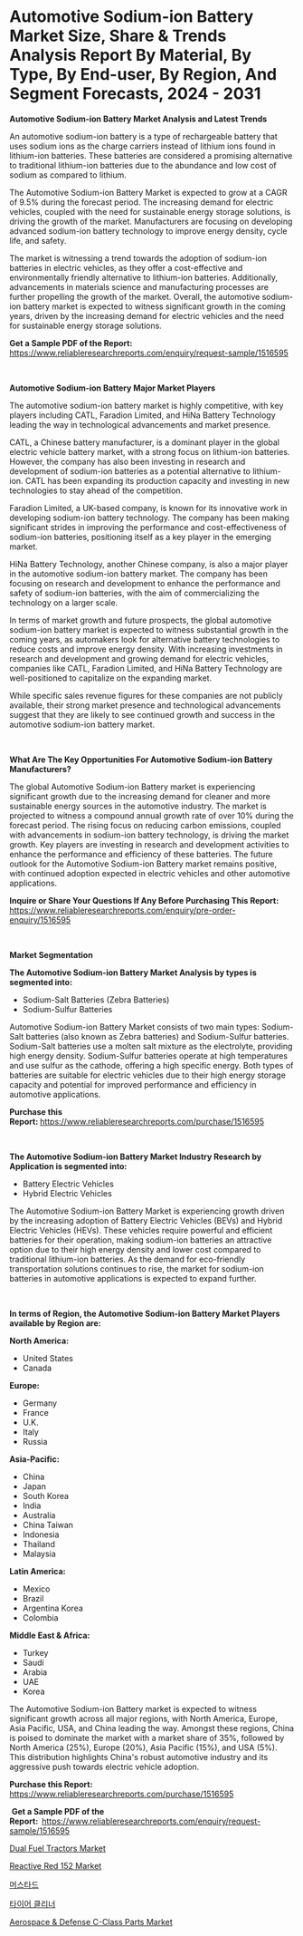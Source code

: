 <p><h1>Automotive Sodium-ion Battery Market Size, Share & Trends Analysis Report By Material, By Type, By End-user, By Region, And Segment Forecasts, 2024 - 2031</h1></p><p><strong>Automotive Sodium-ion Battery Market Analysis and Latest Trends</strong></p>
<p><p>An automotive sodium-ion battery is a type of rechargeable battery that uses sodium ions as the charge carriers instead of lithium ions found in lithium-ion batteries. These batteries are considered a promising alternative to traditional lithium-ion batteries due to the abundance and low cost of sodium as compared to lithium.</p><p>The Automotive Sodium-ion Battery Market is expected to grow at a CAGR of 9.5% during the forecast period. The increasing demand for electric vehicles, coupled with the need for sustainable energy storage solutions, is driving the growth of the market. Manufacturers are focusing on developing advanced sodium-ion battery technology to improve energy density, cycle life, and safety.</p><p>The market is witnessing a trend towards the adoption of sodium-ion batteries in electric vehicles, as they offer a cost-effective and environmentally friendly alternative to lithium-ion batteries. Additionally, advancements in materials science and manufacturing processes are further propelling the growth of the market. Overall, the automotive sodium-ion battery market is expected to witness significant growth in the coming years, driven by the increasing demand for electric vehicles and the need for sustainable energy storage solutions.</p></p>
<p><strong>Get a Sample PDF of the Report:&nbsp;</strong> <a href="https://www.reliableresearchreports.com/enquiry/request-sample/1516595">https://www.reliableresearchreports.com/enquiry/request-sample/1516595</a></p>
<p>&nbsp;</p>
<p><strong>Automotive Sodium-ion Battery Major Market Players</strong></p>
<p><p>The automotive sodium-ion battery market is highly competitive, with key players including CATL, Faradion Limited, and HiNa Battery Technology leading the way in technological advancements and market presence. </p><p>CATL, a Chinese battery manufacturer, is a dominant player in the global electric vehicle battery market, with a strong focus on lithium-ion batteries. However, the company has also been investing in research and development of sodium-ion batteries as a potential alternative to lithium-ion. CATL has been expanding its production capacity and investing in new technologies to stay ahead of the competition.</p><p>Faradion Limited, a UK-based company, is known for its innovative work in developing sodium-ion battery technology. The company has been making significant strides in improving the performance and cost-effectiveness of sodium-ion batteries, positioning itself as a key player in the emerging market.</p><p>HiNa Battery Technology, another Chinese company, is also a major player in the automotive sodium-ion battery market. The company has been focusing on research and development to enhance the performance and safety of sodium-ion batteries, with the aim of commercializing the technology on a larger scale.</p><p>In terms of market growth and future prospects, the global automotive sodium-ion battery market is expected to witness substantial growth in the coming years, as automakers look for alternative battery technologies to reduce costs and improve energy density. With increasing investments in research and development and growing demand for electric vehicles, companies like CATL, Faradion Limited, and HiNa Battery Technology are well-positioned to capitalize on the expanding market.</p><p>While specific sales revenue figures for these companies are not publicly available, their strong market presence and technological advancements suggest that they are likely to see continued growth and success in the automotive sodium-ion battery market.</p></p>
<p>&nbsp;</p>
<p><strong>What Are The Key Opportunities For Automotive Sodium-ion Battery Manufacturers?</strong></p>
<p><p>The global Automotive Sodium-ion Battery market is experiencing significant growth due to the increasing demand for cleaner and more sustainable energy sources in the automotive industry. The market is projected to witness a compound annual growth rate of over 10% during the forecast period. The rising focus on reducing carbon emissions, coupled with advancements in sodium-ion battery technology, is driving the market growth. Key players are investing in research and development activities to enhance the performance and efficiency of these batteries. The future outlook for the Automotive Sodium-ion Battery market remains positive, with continued adoption expected in electric vehicles and other automotive applications.</p></p>
<p><strong>Inquire or Share Your Questions If Any Before Purchasing This Report:</strong> <a href="https://www.reliableresearchreports.com/enquiry/pre-order-enquiry/1516595">https://www.reliableresearchreports.com/enquiry/pre-order-enquiry/1516595</a></p>
<p>&nbsp;</p>
<p><strong>Market Segmentation</strong></p>
<p><strong>The Automotive Sodium-ion Battery Market Analysis by types is segmented into:</strong></p>
<p><ul><li>Sodium-Salt Batteries (Zebra Batteries)</li><li>Sodium-Sulfur Batteries</li></ul></p>
<p><p>Automotive Sodium-ion Battery Market consists of two main types: Sodium-Salt batteries (also known as Zebra batteries) and Sodium-Sulfur batteries. Sodium-Salt batteries use a molten salt mixture as the electrolyte, providing high energy density. Sodium-Sulfur batteries operate at high temperatures and use sulfur as the cathode, offering a high specific energy. Both types of batteries are suitable for electric vehicles due to their high energy storage capacity and potential for improved performance and efficiency in automotive applications.</p></p>
<p><strong>Purchase this Report:&nbsp;</strong><a href="https://www.reliableresearchreports.com/purchase/1516595">https://www.reliableresearchreports.com/purchase/1516595</a></p>
<p>&nbsp;</p>
<p><strong>The Automotive Sodium-ion Battery Market Industry Research by Application is segmented into:</strong></p>
<p><ul><li>Battery Electric Vehicles</li><li>Hybrid Electric Vehicles</li></ul></p>
<p><p>The Automotive Sodium-ion Battery Market is experiencing growth driven by the increasing adoption of Battery Electric Vehicles (BEVs) and Hybrid Electric Vehicles (HEVs). These vehicles require powerful and efficient batteries for their operation, making sodium-ion batteries an attractive option due to their high energy density and lower cost compared to traditional lithium-ion batteries. As the demand for eco-friendly transportation solutions continues to rise, the market for sodium-ion batteries in automotive applications is expected to expand further.</p></p>
<p>&nbsp;</p>
<p><strong>In terms of Region, the Automotive Sodium-ion Battery Market Players available by Region are:</strong></p>
<p>
    <p> <strong> North America: </strong>
        <ul>
            <li>United States</li>
            <li>Canada</li>
        </ul>
        </p> 
    <p> <strong> Europe: </strong>
        <ul>
            <li>Germany</li>
            <li>France</li>
            <li>U.K.</li>
            <li>Italy</li>
            <li>Russia</li>
        </ul>
        </p> 
    <p> <strong> Asia-Pacific: </strong>
        <ul>
            <li>China</li>
            <li>Japan</li>
            <li>South Korea</li>
            <li>India</li>
            <li>Australia</li>
            <li>China Taiwan</li>
            <li>Indonesia</li>
            <li>Thailand</li>
            <li>Malaysia</li>
        </ul>
        </p> 
    <p> <strong> Latin America: </strong>
        <ul>
            <li>Mexico</li>
            <li>Brazil</li>
            <li>Argentina Korea</li>
            <li>Colombia</li>
        </ul>
        </p> 
    <p> <strong> Middle East & Africa: </strong>
        <ul>
            <li>Turkey</li>
            <li>Saudi</li>
            <li>Arabia</li>
            <li>UAE</li>
            <li>Korea</li>
        </ul>
    </p>
    </p>
<p><p>The Automotive Sodium-ion Battery market is expected to witness significant growth across all major regions, with North America, Europe, Asia Pacific, USA, and China leading the way. Amongst these regions, China is poised to dominate the market with a market share of 35%, followed by North America (25%), Europe (20%), Asia Pacific (15%), and USA (5%). This distribution highlights China's robust automotive industry and its aggressive push towards electric vehicle adoption.</p></p>
<p><strong>Purchase this Report: </strong><a href="https://www.reliableresearchreports.com/purchase/1516595">https://www.reliableresearchreports.com/purchase/1516595</a></p>
<p>&nbsp;<strong>Get a Sample PDF of the Report:&nbsp;&nbsp;</strong><a href="https://www.reliableresearchreports.com/enquiry/request-sample/1516595">https://www.reliableresearchreports.com/enquiry/request-sample/1516595</a></p>
<p><strong></strong></p>
<p><p><a href="https://issuu.com/reportprime-2/docs/dual-fuel-tractors-market-size-2030.pptx">Dual Fuel Tractors Market</a></p><p><a href="https://github.com/myacatherineblakecaczo9vcsw/Market-Research-Report-List-1/blob/main/reactive-red-152-market.md">Reactive Red 152 Market</a></p><p><a href="https://medium.com/@wrold0f/%EA%B2%A8%EC%9E%90-%EC%8B%9C%EC%9E%A5-%EC%8B%9C%EC%9E%A5-cagr-%EC%8B%9C%EC%9E%A5-%ED%8A%B8%EB%A0%8C%EB%93%9C-%EB%B0%8F-%EC%84%B1%EC%9E%A5-%EC%A0%84%EB%9E%B5%EC%97%90-%EB%8C%80%ED%95%9C-%ED%86%B5%EC%B0%B0%EB%A0%A5-2893c5d6bead">머스타드</a></p><p><a href="https://medium.com/@jeromertyau89966/%ED%83%80%EC%9D%B4%EC%96%B4-%ED%81%B4%EB%A6%AC%EB%84%88-%EC%8B%9C%EC%9E%A5-%EA%B7%9C%EB%AA%A8-%EC%8B%9C%EC%9E%A5-%EC%A0%84%EB%A7%9D-%EB%B0%8F-%EC%8B%9C%EC%9E%A5-%EC%98%88%EC%B8%A1-2024%EB%85%84%EB%B6%80%ED%84%B0-2031%EB%85%84%EA%B9%8C%EC%A7%80-15e01f072294">타이어 클리너</a></p><p><a href="https://view.publitas.com/reportprime-1/aerospace-defense-c-class-parts-market-size-growing-and-forecasted-for-period-from-2024-2031-and-provides-complete-market-analysis-of-this-market/">Aerospace & Defense C-Class Parts Market</a></p></p>